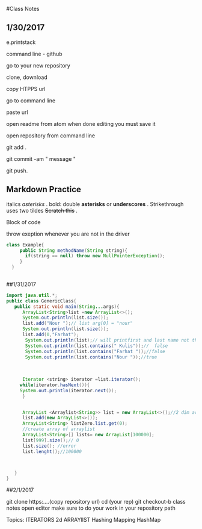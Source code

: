 
#Class Notes 
## 1/30/2017

e.printstack

command line - github

go to your new repository

clone, download

copy HTPPS url

go to command line 

paste url 

open readme from atom when done editing you must save it 

open repository from command line 

git add . 

git commit -am  " message " 

git push.


## Markdown Practice

italics *asterisks* .
bold: double **asterisks** or __underscores__ .
Strikethrough uses two tildes ~~Scratch this~~ .

Block of code

throw exeption whenever you are not in the driver
```java 
class Example{
     public String methodName(String string){
       if(string == null) throw new NullPointerException();
     }
  }
  
```
##1/31/2017

```java
import java.util.*;
public class GenericClass{
   public static void main(String...args){
      ArrayList<String>list =new ArrayList<>();
      System.out.println(list.size());
      list.add("Nour ");// list arg[0] = "nour"
      System.out.println(list.size());
      list.add(0,"Farhat");
       System.out.println(list);// will printfirst and last name not the address
       System.out.println(list.contains(" Kulis"));//  false
       System.out.println(list.contains("Farhat "));//false
       System.out.println(list.contains("Nour "));//true
       
       
       
      Iterator <string> iterator =list.iterator();
     while(iterator.hasNext()){
     System.out.println(iterator.next());
      }


      ArrayList <Arraylist<String>> list = new ArrayList<>();//2 dim array list not really good
      list.add(new ArrayList<>());
      ArrayList<String> listZero.list.get(0);
      //create array of arraylist
      ArrayList<String>[] lists= new ArrayList[100000];
      list[999].size();// 0
      list.size(); //error
      list.lenght();//100000



   }
}
```
##2/1/2017

git clone https:....(copy repository url)
cd (your rep)
git checkout-b class notes
open editor make sure to do your work in your repository path 

Topics: 
ITERATORS
2d ARRAYlIST
Hashing
Mapping
HashMap
